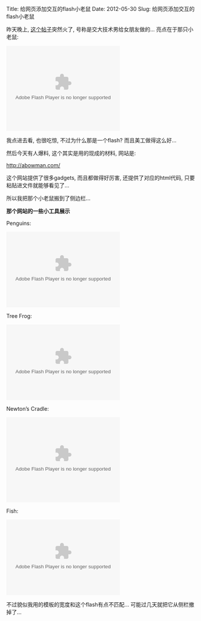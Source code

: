 Title: 给网页添加交互的flash小老鼠
Date: 2012-05-30
Slug: 给网页添加交互的flash小老鼠

昨天晚上, [这个帖子](http://tieba.baidu.com/p/1621093558#10006-renren-1-97561-1e150dff36f3a7351b3a37e9a1af102e)突然火了, 号称是交大技术男给女朋友做的... 亮点在于那只小老鼠:

<object type="application/x-shockwave-flash" style="outline:none;" data="http://hosting.gmodules.com/ig/gadgets/file/112581010116074801021/hamster.swf?" width="300" height="225"><param name="movie" value="http://hosting.gmodules.com/ig/gadgets/file/112581010116074801021/hamster.swf?"></param><param name="AllowScriptAccess" value="always"></param><param name="wmode" value="opaque"></param></object>

我点进去看, 也很吃惊, 不过为什么那是一个flash? 而且美工做得这么好...

然后今天有人爆料, 这个其实是用的现成的材料, 网站是: 

<http://abowman.com/>

这个网站提供了很多gadgets, 而且都做得好厉害, 还提供了对应的html代码, 只要粘贴进文件就能够看见了...

所以我把那个小老鼠搬到了侧边栏...

**那个网站的一些小工具展示**

Penguins:

<object type="application/x-shockwave-flash" style="outline:none;" data="http://penguinsgadget.googlecode.com/svn/trunk/penguins.swf?" width="300" height="200"><param name="movie" value="http://penguinsgadget.googlecode.com/svn/trunk/penguins.swf?"></param><param name="AllowScriptAccess" value="always"></param><param name="wmode" value="opaque"></param><param name="scale" value="noscale"/><param name="salign" value="tl"/></object>

Tree Frog:

<object type="application/x-shockwave-flash" style="outline:none;" data="http://hosting.gmodules.com/ig/gadgets/file/112581010116074801021/treefrog.swf?" width="300" height="200"><param name="movie" value="http://hosting.gmodules.com/ig/gadgets/file/112581010116074801021/treefrog.swf?"></param><param name="AllowScriptAccess" value="always"></param><param name="wmode" value="opaque"></param><param name="scale" value="noscale"/><param name="salign" value="tl"/></object>

Newton’s Cradle:

<object type="application/x-shockwave-flash" style="outline:none;" data="http://hosting.gmodules.com/ig/gadgets/file/112581010116074801021/newtonsCradle.swf?" width="300" height="225"><param name="movie" value="http://hosting.gmodules.com/ig/gadgets/file/112581010116074801021/newtonsCradle.swf?"></param><param name="AllowScriptAccess" value="always"></param><param name="wmode" value="opaque"></param></object>

Fish:

<object type="application/x-shockwave-flash" style="outline:none;" data="http://hosting.gmodules.com/ig/gadgets/file/112581010116074801021/fish.swf?" width="300" height="200"><param name="movie" value="http://hosting.gmodules.com/ig/gadgets/file/112581010116074801021/fish.swf?"></param><param name="AllowScriptAccess" value="always"></param><param name="wmode" value="opaque"></param><param name="scale" value="noscale"/><param name="salign" value="tl"/></object>

不过貌似我用的模板的宽度和这个flash有点不匹配... 可能过几天就把它从侧栏撤掉了...